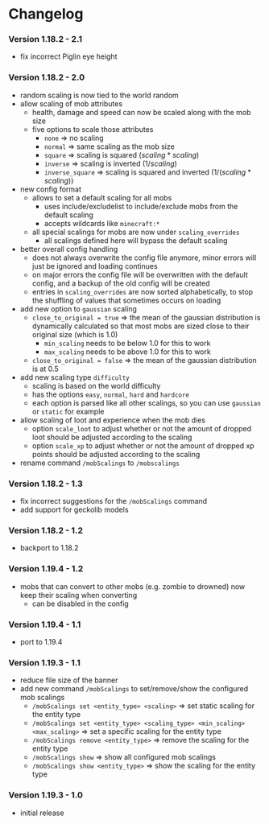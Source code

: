# Changelog

### Version 1.18.2 - 2.1

- fix incorrect Piglin eye height

### Version 1.18.2 - 2.0

- random scaling is now tied to the world random
- allow scaling of mob attributes
    - health, damage and speed can now be scaled along with the mob size
    - five options to scale those attributes
        - `none` => no scaling
        - `normal` => same scaling as the mob size
        - `square` => scaling is squared $(scaling*scaling)$
        - `inverse` => scaling is inverted $(1 / scaling)$
        - `inverse_square` => scaling is squared and inverted $(1 / (scaling * scaling))$
- new config format
    - allows to set a default scaling for all mobs
        - uses include/excludelist to include/exclude mobs from the default scaling
        - accepts wildcards like `minecraft:*`
    - all special scalings for mobs are now under `scaling_overrides`
        - all scalings defined here will bypass the default scaling
- better overall config handling
    - does not always overwrite the config file anymore, minor errors will just be ignored and loading continues
    - on major errors the config file will be overwritten with the default config, and a backup of the old config will
      be created
    - entries in `scaling_overrides` are now sorted alphabetically, to stop the shuffling of values that sometimes
      occurs on loading
- add new option to `gaussian` scaling
    - `close_to_original = true` => the mean of the gaussian distribution is dynamically calculated so that most mobs
      are sized close to their original size (which is 1.0)
        - `min_scaling` needs to be below 1.0 for this to work
        - `max_scaling` needs to be above 1.0 for this to work
    - `close_to_original = false` => the mean of the gaussian distribution is at 0.5
- add new scaling type `difficulty`
    - scaling is based on the world difficulty
    - has the options `easy`, `normal`, `hard` and `hardcore`
    - each option is parsed like all other scalings, so you can use `gaussian` or `static` for example
- allow scaling of loot and experience when the mob dies
    - option `scale_loot` to adjust whether or not the amount of dropped loot should be adjusted according to the
      scaling
    - option `scale_xp` to adjust whether or not the amount of dropped xp points should be adjusted according to the
      scaling
- rename command `/mobScalings` to `/mobscalings`

### Version 1.18.2 - 1.3

- fix incorrect suggestions for the `/mobScalings` command
- add support for geckolib models

### Version 1.18.2 - 1.2

- backport to 1.18.2

### Version 1.19.4 - 1.2

- mobs that can convert to other mobs (e.g. zombie to drowned) now keep their scaling when converting
    - can be disabled in the config

### Version 1.19.4 - 1.1

- port to 1.19.4

### Version 1.19.3 - 1.1

- reduce file size of the banner
- add new command `/mobScalings` to set/remove/show the configured mob scalings
    - `/mobScalings set <entity_type> <scaling>` => set static scaling for the entity type
    - `/mobScalings set <entity_type> <scaling_type> <min_scaling> <max_scaling>` => set a specific scaling for the
      entity type
    - `/mobScalings remove <entity_type>` => remove the scaling for the entity type
    - `/mobScalings show` => show all configured mob scalings
    - `/mobScalings show <entity_type>` => show the scaling for the entity type

### Version 1.19.3 - 1.0

- initial release
 